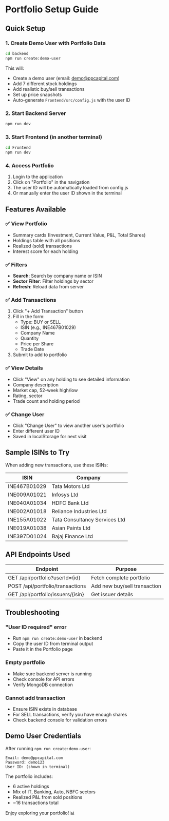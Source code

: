# Portfolio Setup Guide

## Quick Setup

### 1. Create Demo User with Portfolio Data

```bash
cd backend
npm run create:demo-user
```

This will:
- Create a demo user (email: demo@ppcapital.com)
- Add 7 different stock holdings
- Add realistic buy/sell transactions
- Set up price snapshots
- Auto-generate `Frontend/src/config.js` with the user ID

### 2. Start Backend Server

```bash
npm run dev
```

### 3. Start Frontend (in another terminal)

```bash
cd Frontend
npm run dev
```

### 4. Access Portfolio

1. Login to the application
2. Click on "Portfolio" in the navigation
3. The user ID will be automatically loaded from config.js
4. Or manually enter the user ID shown in the terminal

## Features Available

### ✅ View Portfolio
- Summary cards (Investment, Current Value, P&L, Total Shares)
- Holdings table with all positions
- Realized (sold) transactions
- Interest score for each holding

### ✅ Filters
- **Search**: Search by company name or ISIN
- **Sector Filter**: Filter holdings by sector
- **Refresh**: Reload data from server

### ✅ Add Transactions
1. Click "+ Add Transaction" button
2. Fill in the form:
   - Type: BUY or SELL
   - ISIN (e.g., INE467B01029)
   - Company Name
   - Quantity
   - Price per Share
   - Trade Date
3. Submit to add to portfolio

### ✅ View Details
- Click "View" on any holding to see detailed information
- Company description
- Market cap, 52-week high/low
- Rating, sector
- Trade count and holding period

### ✅ Change User
- Click "Change User" to view another user's portfolio
- Enter different user ID
- Saved in localStorage for next visit

## Sample ISINs to Try

When adding new transactions, use these ISINs:

| ISIN | Company |
|------|---------|
| INE467B01029 | Tata Motors Ltd |
| INE009A01021 | Infosys Ltd |
| INE040A01034 | HDFC Bank Ltd |
| INE002A01018 | Reliance Industries Ltd |
| INE155A01022 | Tata Consultancy Services Ltd |
| INE019A01038 | Asian Paints Ltd |
| INE397D01024 | Bajaj Finance Ltd |

## API Endpoints Used

| Endpoint | Purpose |
|----------|---------|
| GET /api/portfolio?userId={id} | Fetch complete portfolio |
| POST /api/portfolio/transactions | Add new buy/sell transaction |
| GET /api/portfolio/issuers/{isin} | Get issuer details |

## Troubleshooting

### "User ID required" error
- Run `npm run create:demo-user` in backend
- Copy the user ID from terminal output
- Paste it in the Portfolio page

### Empty portfolio
- Make sure backend server is running
- Check console for API errors
- Verify MongoDB connection

### Cannot add transaction
- Ensure ISIN exists in database
- For SELL transactions, verify you have enough shares
- Check backend console for validation errors

## Demo User Credentials

After running `npm run create:demo-user`:

```
Email: demo@ppcapital.com
Password: demo123
User ID: (shown in terminal)
```

The portfolio includes:
- 6 active holdings
- Mix of IT, Banking, Auto, NBFC sectors
- Realized P&L from sold positions
- ~16 transactions total

Enjoy exploring your portfolio! 📊

